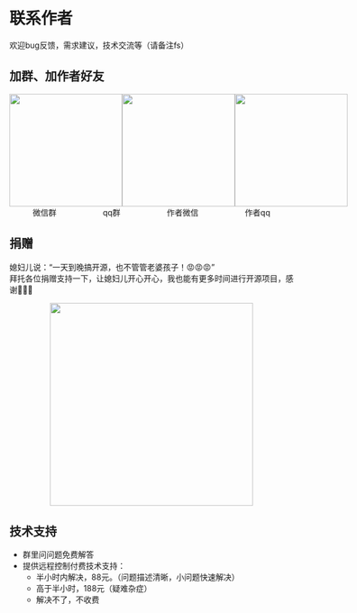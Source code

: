 # 联系作者

欢迎bug反馈，需求建议，技术交流等（请备注fs）

## 加群、加作者好友

<div style="display: flex; justify-content:space-around;">

<img  style="height:200px" src="/images/contact/wxqrcode.png">

<img  style="height:200px" src="/images/contact/qq_group.png">

<img style="height:200px" src="/images/contact/me.png">
</div>
<div style="display: flex; justify-content:space-around;">
<span>微信群</span> <span>qq群</span>  <span>作者微信</span> <span>作者qq</span>
</div>


## 捐赠
媳妇儿说：“一天到晚搞开源，也不管管老婆孩子！😡😡😡”        
拜托各位捐赠支持一下，让媳妇儿开心开心，我也能有更多时间进行开源项目，感谢🙏🙏🙏
<div style="display: flex; justify-content:space-around;"><img style="height:360px" src="/images/contact/donate.png"></div>


## 技术支持
* 群里问问题免费解答
* 提供远程控制付费技术支持：
    * 半小时内解决，88元。（问题描述清晰，小问题快速解决）
    * 高于半小时，188元（疑难杂症）
    * 解决不了，不收费
